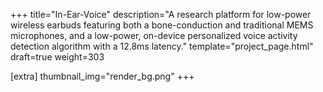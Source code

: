 +++
title="In-Ear-Voice"
description="A research platform for low-power wireless earbuds featuring both a bone-conduction and traditional MEMS microphones, and a low-power, on-device personalized voice activity detection algorithm with a 12.8ms latency."
template="project_page.html"
draft=true
weight=303

[extra]
thumbnail_img="render_bg.png"
+++



